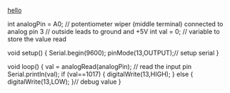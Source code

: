 [hello](https://www.tinkercad.com/things/0R3PTyPYjxt-glorious-fyyran-albar)


int analogPin = A0; // potentiometer wiper (middle terminal) connected to analog pin 3
                    // outside leads to ground and +5V
int val = 0;  // variable to store the value read

void setup() {
  Serial.begin(9600);
  pinMode(13,OUTPUT);//  setup serial
}

void loop() {
  val = analogRead(analogPin);  // read the input pin
  Serial.println(val);
  if (val==1017)
  {
    digitalWrite(13,HIGH);
  }
  else {
    digitalWrite(13,LOW);
  }// debug value
}



